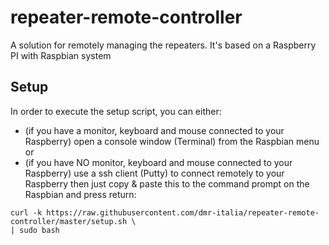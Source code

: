 # repeater-remote-controller
A solution for remotely managing the repeaters. It's based on a Raspberry PI with Raspbian system


## Setup
In order to execute the setup script, you can either:
- (if you have a monitor, keyboard and mouse connected to your Raspberry) open a console window (Terminal) from the Raspbian menu
or
- (if you have NO monitor, keyboard and mouse connected to your Raspberry) use a ssh client (Putty) to connect remotely to your Raspberry
then just copy & paste this to the command prompt on the Raspbian and press return:

```
curl -k https://raw.githubusercontent.com/dmr-italia/repeater-remote-controller/master/setup.sh \
| sudo bash
```